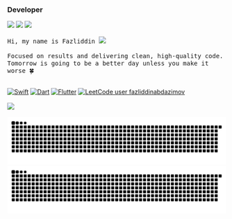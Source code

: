 ### Developer
<a href="https://t.me/HiroCode"><img src="https://img.shields.io/badge/Telegram-2CA5E0?style=for-the-badge&logo=telegram&logoColor=white" /></a>
<a href="www.linkedin.com/in/fazliddin-abdazimov"><img src="https://img.shields.io/badge/linkedin-%230077B5.svg?style=for-the-badge&logo=linkedin&logoColor=white" /></a>
<a href="https://www.instagram.com/hiro.coding"><img src="https://img.shields.io/badge/Instagram-E4405F?style=for-the-badge&logo=instagram&logoColor=white" /></a>
<br /> <br />
<samp>
Hi, my name is Fazliddin <a href="#"><img src="https://media.giphy.com/media/hvRJCLFzcasrR4ia7z/giphy.gif"  width="24px" ></a>
</samp>
<br /> <br />
<samp>
Focused on results and delivering clean, high-quality code.<br />Tomorrow is going to be a better day unless you make it worse 🍀
</samp>
<br /> <br />
<samp>

[![Swift](https://img.shields.io/badge/swift-F54A2A?style=for-the-badge&logo=swift&logoColor=white)](https://developer.apple.com/swift/)
[![Dart](https://img.shields.io/badge/dart-%230175C2.svg?style=for-the-badge&logo=dart&logoColor=white)](https://dart.dev/)
[![Flutter](https://img.shields.io/badge/Flutter-%2302569B.svg?style=for-the-badge&logo=Flutter&logoColor=white)](https://flutter.dev/)
[![LeetCode user fazliddinabdazimov](https://img.shields.io/badge/dynamic/json?style=for-the-badge&labelColor=black&color=%23ffa116&label=Solved&query=solved&url=https%3A%2F%2Fleetcode-badge.vercel.app%2Fapi%2Fusers%2Ffazliddinabdazimov&logo=leetcode&logoColor=yellow)](https://leetcode.com/fazliddinabdazimov/)
<br /> <br />
<a href="https://www.codewars.com/users/FazliddinAbdazimov"><img src="https://www.codewars.com/users/FazliddinAbdazimov/badges/large"></a>

[![github contribution grid snake animation](https://raw.githubusercontent.com/masxxiii/masxxiii/output/github-contribution-grid-snake-dark.svg#gh-dark-mode-only)](#gh-dark-mode-only)
[![github contribution grid snake animation](https://raw.githubusercontent.com/masxxiii/masxxiii/output/github-contribution-grid-snake.svg#gh-light-mode-only)](#gh-light-mode-only)
